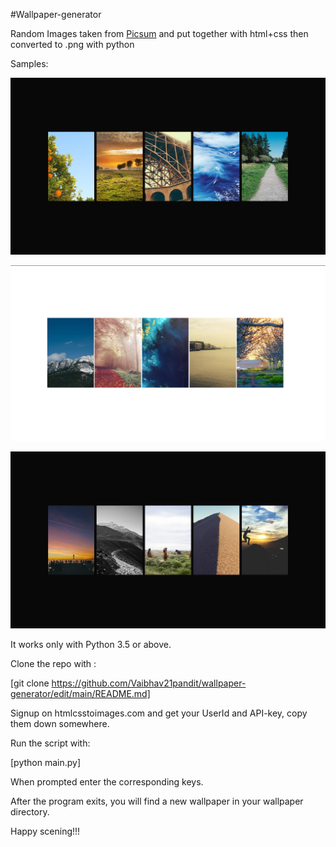 #Wallpaper-generator

Random Images taken from [Picsum](https://picsum.photos) and put together with html+css then converted to .png with python

Samples:

![Wall1](./Wallpaper-1.png)

![Wall2](./Wallpaper-2.png)

![Wall3](./Wallpaper-3.png)

It works only with Python 3.5 or above.

Clone the repo with :

[git clone https://github.com/Vaibhav21pandit/wallpaper-generator/edit/main/README.md]

Signup on htmlcsstoimages.com and get your UserId and API-key, copy them down somewhere.

Run the script with:

[python main.py]

When prompted enter the corresponding keys.

After the program exits, you will find a new wallpaper in your wallpaper directory.

Happy scening!!!
